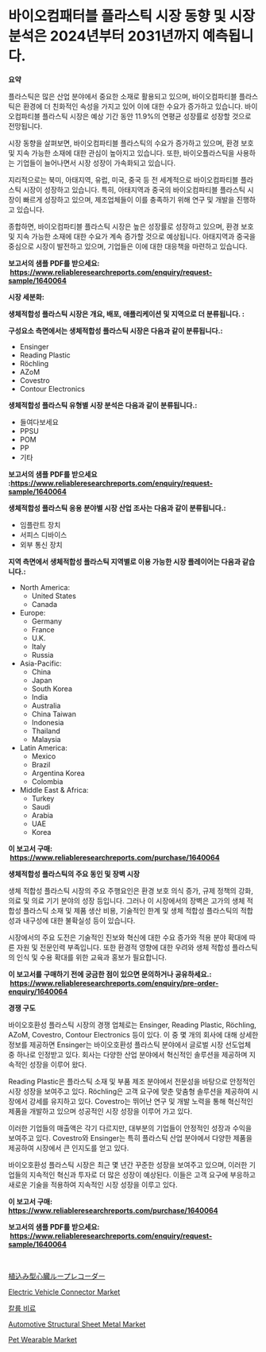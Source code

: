 <p><h1>바이오컴패터블 플라스틱 시장 동향 및 시장 분석은 2024년부터 2031년까지 예측됩니다.</h1></p><p><strong>요약</strong></p>
<p><p>플라스틱은 많은 산업 분야에서 중요한 소재로 활용되고 있으며, 바이오컴파티블 플라스틱은 환경에 더 친화적인 속성을 가지고 있어 이에 대한 수요가 증가하고 있습니다. 바이오컴파티블 플라스틱 시장은 예상 기간 동안 11.9%의 연평균 성장률로 성장할 것으로 전망됩니다.</p><p>시장 동향을 살펴보면, 바이오컴파티블 플라스틱의 수요가 증가하고 있으며, 환경 보호 및 지속 가능한 소재에 대한 관심이 높아지고 있습니다. 또한, 바이오플라스틱을 사용하는 기업들이 늘어나면서 시장 성장이 가속화되고 있습니다.</p><p>지리적으로는 북미, 아태지역, 유럽, 미국, 중국 등 전 세계적으로 바이오컴파티블 플라스틱 시장이 성장하고 있습니다. 특히, 아태지역과 중국의 바이오컴파티블 플라스틱 시장이 빠르게 성장하고 있으며, 제조업체들이 이를 충족하기 위해 연구 및 개발을 진행하고 있습니다.</p><p>종합하면, 바이오컴파티블 플라스틱 시장은 높은 성장률로 성장하고 있으며, 환경 보호 및 지속 가능한 소재에 대한 수요가 계속 증가할 것으로 예상됩니다. 아태지역과 중국을 중심으로 시장이 발전하고 있으며, 기업들은 이에 대한 대응책을 마련하고 있습니다.</p></p>
<p><strong>보고서의 샘플 PDF를 받으세요: &nbsp;<a href="https://www.reliableresearchreports.com/enquiry/request-sample/1640064">https://www.reliableresearchreports.com/enquiry/request-sample/1640064</a></strong></p>
<p><strong>시장 세분화:</strong></p>
<p><strong> 생체적합성 플라스틱 시장은 개요, 배포, 애플리케이션 및 지역으로 더 분류됩니다. :</strong></p>
<p><strong>구성요소 측면에서는 생체적합성 플라스틱 시장은 다음과 같이 분류됩니다.:</strong></p>
<p><ul><li>Ensinger</li><li>Reading Plastic</li><li>Röchling</li><li>AZoM</li><li>Covestro</li><li>Contour Electronics</li></ul></p>
<p><strong> 생체적합성 플라스틱 유형별 시장 분석은 다음과 같이 분류됩니다.:</strong></p>
<p><ul><li>들여다보세요</li><li>PPSU</li><li>POM</li><li>PP</li><li>기타</li></ul></p>
<p><strong>보고서의 샘플 PDF를 받으세요 :<a href="https://www.reliableresearchreports.com/enquiry/request-sample/1640064">https://www.reliableresearchreports.com/enquiry/request-sample/1640064</a></strong></p>
<p><strong> 생체적합성 플라스틱 응용 분야별 시장 산업 조사는 다음과 같이 분류됩니다.:</strong></p>
<p><ul><li>임플란트 장치</li><li>서피스 디바이스</li><li>외부 통신 장치</li></ul></p>
<p><strong>지역 측면에서 생체적합성 플라스틱 지역별로 이용 가능한 시장 플레이어는 다음과 같습니다.:</strong></p>
<p><ul>
    <li>
        North America:
        <ul>
            <li>United States</li>
            <li>Canada</li>
        </ul>
    </li>
    <li>
        Europe:
        <ul>
            <li>Germany</li>
            <li>France</li>
            <li>U.K.</li>
            <li>Italy</li>
            <li>Russia</li>
        </ul>
    </li>
    <li>
        Asia-Pacific:
        <ul>
            <li>China</li>
            <li>Japan</li>
            <li>South Korea</li>
            <li>India</li>
            <li>Australia</li>
            <li>China Taiwan</li>
            <li>Indonesia</li>
            <li>Thailand</li>
            <li>Malaysia</li>
        </ul>
    </li>
    <li>
        Latin America:
        <ul>
            <li>Mexico</li>
            <li>Brazil</li>
            <li>Argentina Korea</li>
            <li>Colombia</li>
        </ul>
    </li>
    <li>
        Middle East & Africa:
        <ul>
            <li>Turkey</li>
            <li>Saudi</li>
            <li>Arabia</li>
            <li>UAE</li>
            <li>Korea</li>
        </ul>
    </li>
    </ul></p>
<p><strong>이 보고서 구매: &nbsp;<a href="https://www.reliableresearchreports.com/purchase/1640064">https://www.reliableresearchreports.com/purchase/1640064</a></strong></p>
<p><strong>생체적합성 플라스틱의 주요 동인 및 장벽 시장</strong></p>
<p><p>생체 적합성 플라스틱 시장의 주요 주행요인은 환경 보호 의식 증가, 규제 정책의 강화, 의료 및 의료 기기 분야의 성장 등입니다. 그러나 이 시장에서의 장벽은 고가의 생체 적합성 플라스틱 소재 및 제품 생산 비용, 기술적인 한계 및 생체 적합성 플라스틱의 적합성과 내구성에 대한 불확실성 등이 있습니다.</p><p>시장에서의 주요 도전은 기술적인 진보와 혁신에 대한 수요 증가와 적용 분야 확대에 따른 자원 및 전문인력 부족입니다. 또한 환경적 영향에 대한 우려와 생체 적합성 플라스틱의 인식 및 수용 확대를 위한 교육과 홍보가 필요합니다.</p></p>
<p><strong>이 보고서를 구매하기 전에 궁금한 점이 있으면 문의하거나 공유하세요.: &nbsp;<a href="https://www.reliableresearchreports.com/enquiry/pre-order-enquiry/1640064">https://www.reliableresearchreports.com/enquiry/pre-order-enquiry/1640064</a></strong></p>
<p><strong>경쟁 구도</strong></p>
<p><p>바이오호환성 플라스틱 시장의 경쟁 업체로는 Ensinger, Reading Plastic, Röchling, AZoM, Covestro, Contour Electronics 등이 있다. 이 중 몇 개의 회사에 대해 상세한 정보를 제공하면 Ensinger는 바이오호환성 플라스틱 분야에서 글로벌 시장 선도업체 중 하나로 인정받고 있다. 회사는 다양한 산업 분야에서 혁신적인 솔루션을 제공하며 지속적인 성장을 이루어 왔다.</p><p>Reading Plastic은 플라스틱 소재 및 부품 제조 분야에서 전문성을 바탕으로 안정적인 시장 성장을 보여주고 있다. Röchling은 고객 요구에 맞춘 맞춤형 솔루션을 제공하여 시장에서 강세를 유지하고 있다. Covestro는 뛰어난 연구 및 개발 노력을 통해 혁신적인 제품을 개발하고 있으며 성공적인 시장 성장을 이루어 가고 있다.</p><p>이러한 기업들의 매출액은 각기 다르지만, 대부분의 기업들이 안정적인 성장과 수익을 보여주고 있다. Covestro와 Ensinger는 특히 플라스틱 산업 분야에서 다양한 제품을 제공하여 시장에서 큰 인지도를 얻고 있다.</p><p>바이오호환성 플라스틱 시장은 최근 몇 년간 꾸준한 성장을 보여주고 있으며, 이러한 기업들의 지속적인 혁신과 투자로 더 많은 성장이 예상된다. 이들은 고객 요구에 부응하고 새로운 기술을 적용하여 지속적인 시장 성장을 이루고 있다.</p></p>
<p><strong>이 보고서 구매: &nbsp; <a href="https://www.reliableresearchreports.com/purchase/1640064">https://www.reliableresearchreports.com/purchase/1640064</a></strong></p>
<p><strong>보고서의 샘플 PDF를 받으세요: &nbsp;<a href="https://www.reliableresearchreports.com/enquiry/request-sample/1640064">https://www.reliableresearchreports.com/enquiry/request-sample/1640064</a></strong><strong></strong></p>
<p>&nbsp;</p>
<p><p><a href="https://github.com/hwbcz413288296/Market-Research-Report-List-1/blob/main/830840910111.md">植込み型心臓ループレコーダー</a></p><p><a href="https://issuu.com/reportprime-2/docs/electric-vehicle-connector-market-size-2030.pptx">Electric Vehicle Connector Market</a></p><p><a href="https://medium.com/@rudyswaniafgwski56664/%EC%B9%BC%EB%A6%AC%EC%9A%B0%EB%A6%84%EB%B9%84%EB%A3%8C-%EC%8B%9C%EC%9E%A5-2031%EB%85%84%EA%B9%8C%EC%A7%80%EC%9D%98-%ED%8A%B8%EB%A0%8C%EB%93%9C-%EC%98%88%EC%B8%A1-%EB%B0%8F-%EA%B2%BD%EC%9F%81-%EB%B6%84%EC%84%9D-d63073d577c0">칼륨 비료</a></p><p><a href="https://confirmed-shield-e13.notion.site/Automotive-Structural-Sheet-Metal-Market-Insights-Market-Players-and-Forecast-Till-2031-ea5dbe8f88fe42448d7fd2c6170d03a8">Automotive Structural Sheet Metal Market</a></p><p><a href="https://github.com/bobicer/Market-Research-Report-List-2/blob/main/pet-wearable-market.md">Pet Wearable Market</a></p></p>
